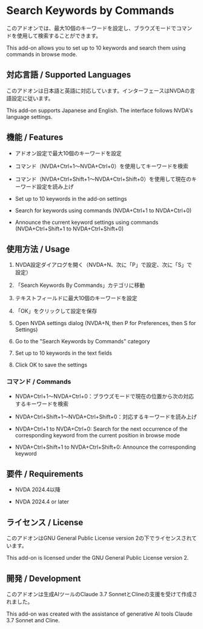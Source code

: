 # Search Keywords by Commands

このアドオンでは、最大10個のキーワードを設定し、ブラウズモードでコマンドを使用して検索することができます。

This add-on allows you to set up to 10 keywords and search them using commands in browse mode.

## 対応言語 / Supported Languages

このアドオンは日本語と英語に対応しています。インターフェースはNVDAの言語設定に従います。

This add-on supports Japanese and English. The interface follows NVDA's language settings.

## 機能 / Features

- アドオン設定で最大10個のキーワードを設定
- コマンド（NVDA+Ctrl+1～NVDA+Ctrl+0）を使用してキーワードを検索
- コマンド（NVDA+Ctrl+Shift+1～NVDA+Ctrl+Shift+0）を使用して現在のキーワード設定を読み上げ

- Set up to 10 keywords in the add-on settings
- Search for keywords using commands (NVDA+Ctrl+1 to NVDA+Ctrl+0)
- Announce the current keyword settings using commands (NVDA+Ctrl+Shift+1 to NVDA+Ctrl+Shift+0)

## 使用方法 / Usage

1. NVDA設定ダイアログを開く（NVDA+N、次に「P」で設定、次に「S」で設定）
2. 「Search Keywords By Commands」カテゴリに移動
3. テキストフィールドに最大10個のキーワードを設定
4. 「OK」をクリックして設定を保存

1. Open NVDA settings dialog (NVDA+N, then P for Preferences, then S for Settings)
2. Go to the "Search Keywords by Commands" category
3. Set up to 10 keywords in the text fields
4. Click OK to save the settings

### コマンド / Commands

- NVDA+Ctrl+1～NVDA+Ctrl+0：ブラウズモードで現在の位置から次の対応するキーワードを検索
- NVDA+Ctrl+Shift+1～NVDA+Ctrl+Shift+0：対応するキーワードを読み上げ

- NVDA+Ctrl+1 to NVDA+Ctrl+0: Search for the next occurrence of the corresponding keyword from the current position in browse mode
- NVDA+Ctrl+Shift+1 to NVDA+Ctrl+Shift+0: Announce the corresponding keyword

## 要件 / Requirements

- NVDA 2024.4以降

- NVDA 2024.4 or later

## ライセンス / License

このアドオンはGNU General Public License version 2の下でライセンスされています。

This add-on is licensed under the GNU General Public License version 2.

## 開発 / Development

このアドオンは生成AIツールのClaude 3.7 SonnetとClineの支援を受けて作成されました。

This add-on was created with the assistance of generative AI tools Claude 3.7 Sonnet and Cline.
